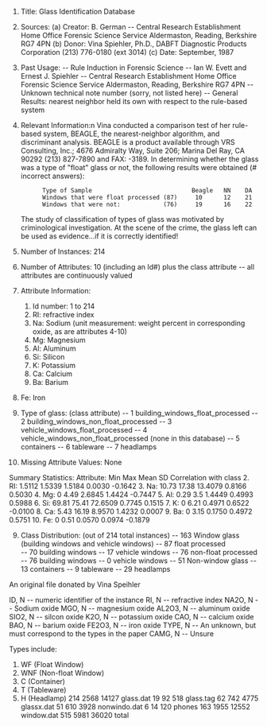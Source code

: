 1. Title: Glass Identification Database

2. Sources:
    (a) Creator: B. German
        -- Central Research Establishment
           Home Office Forensic Science Service
           Aldermaston, Reading, Berkshire RG7 4PN
    (b) Donor: Vina Spiehler, Ph.D., DABFT
               Diagnostic Products Corporation
               (213) 776-0180 (ext 3014)
    (c) Date: September, 1987

3. Past Usage:
    -- Rule Induction in Forensic Science
       -- Ian W. Evett and Ernest J. Spiehler
       -- Central Research Establishment
          Home Office Forensic Science Service
          Aldermaston, Reading, Berkshire RG7 4PN
       -- Unknown technical note number (sorry, not listed here)
       -- General Results: nearest neighbor held its own with respect to the
             rule-based system

4. Relevant Information:n
      Vina conducted a comparison test of her rule-based system, BEAGLE, the
      nearest-neighbor algorithm, and discriminant analysis.  BEAGLE is 
      a product available through VRS Consulting, Inc.; 4676 Admiralty Way,
      Suite 206; Marina Del Ray, CA 90292 (213) 827-7890 and FAX: -3189.
      In determining whether the glass was a type of "float" glass or not,
      the following results were obtained (# incorrect answers):

             Type of Sample                            Beagle   NN    DA
             Windows that were float processed (87)     10      12    21
             Windows that were not:            (76)     19      16    22

      The study of classification of types of glass was motivated by 
      criminological investigation.  At the scene of the crime, the glass left
      can be used as evidence...if it is correctly identified!

5. Number of Instances: 214

6. Number of Attributes: 10 (including an Id#) plus the class attribute
   -- all attributes are continuously valued

7. Attribute Information:
   1. Id number: 1 to 214
   2. RI: refractive index
   3. Na: Sodium (unit measurement: weight percent in corresponding oxide, as 
                  are attributes 4-10)
   4. Mg: Magnesium
   5. Al: Aluminum
   6. Si: Silicon
   7. K: Potassium
   8. Ca: Calcium
   9. Ba: Barium
  10. Fe: Iron
  11. Type of glass: (class attribute)
      -- 1 building_windows_float_processed
      -- 2 building_windows_non_float_processed
      -- 3 vehicle_windows_float_processed
      -- 4 vehicle_windows_non_float_processed (none in this database)
      -- 5 containers
      -- 6 tableware
      -- 7 headlamps

8. Missing Attribute Values: None

Summary Statistics:
Attribute:   Min     Max      Mean     SD      Correlation with class
 2. RI:       1.5112  1.5339   1.5184  0.0030  -0.1642
 3. Na:      10.73   17.38    13.4079  0.8166   0.5030
 4. Mg:       0       4.49     2.6845  1.4424  -0.7447
 5. Al:       0.29    3.5      1.4449  0.4993   0.5988
 6. Si:      69.81   75.41    72.6509  0.7745   0.1515
 7. K:        0       6.21     0.4971  0.6522  -0.0100
 8. Ca:       5.43   16.19     8.9570  1.4232   0.0007
 9. Ba:       0       3.15     0.1750  0.4972   0.5751
10. Fe:       0       0.51     0.0570  0.0974  -0.1879

9. Class Distribution: (out of 214 total instances)
    -- 163 Window glass (building windows and vehicle windows)
       -- 87 float processed  
          -- 70 building windows
          -- 17 vehicle windows
       -- 76 non-float processed
          -- 76 building windows
          -- 0 vehicle windows
    -- 51 Non-window glass
       -- 13 containers
       -- 9 tableware
       -- 29 headlamps

An original file donated by Vina Speihler

ID, N    -- numeric identifier of the instance
RI, N    -- refractive index
NA2O, N  -- Sodium oxide
MGO, N   -- magnesium oxide
AL2O3, N -- aluminum oxide
SIO2, N  -- silcon oxide
K2O,  N  -- potassium oxide
CAO, N   -- calcium oxide
BAO, N   -- barium oxide
FE2O3, N -- iron oxide
TYPE, N  -- An unknown, but must correspond to the types in the paper
CAMG, N  -- Unsure

Types include:
  1. WF (Float Window)
  2. WNF (Non-float Window)
  3. C (Container)
  4. T (Tableware)
  5. H (Headlamp)     214    2568   14127 glass.dat
      19      92     518 glass.tag
      62     742    4775 glassx.dat
      51     610    3928 nonwindo.dat
       6      14     120 phones
     163    1955   12552 window.dat
     515    5981   36020 total



